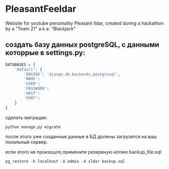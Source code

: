 # PleasantFeeldar
Website for youtube personality Pleasant Ildar, created during a hackathon by a "Team 21" a.k.a. "Blackjack"
## создать базу данных postgreSQL, с данными которрые в settings.py:
```python
DATABASES = {
    'default': {
        'ENGINE': 'django.db.backends.postgresql',
        'NAME': 
        'USER': 
        'PASSWORD':
        'HOST': 
        'PORT':
    }
} 
```

сделать миграции:

```python
python manage.py migrate
```
после этого уже созданные данные в БД должны загрузится на ваш локальный сервер.

если этого не произошло,примените резервную копию backup_file.sql:
```python
pg_restore -h localhost -U admin -d ildar backup.sql
```
